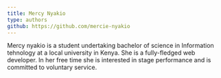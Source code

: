```yaml
---
title: Mercy Nyakio
type: authors
github: https://github.com/mercie-nyakio
---
```


Mercy nyakio is a student undertaking bachelor of science in Information tehnology at a local university in Kenya. She is a fully-fledged web developer. In her free time she is interested in stage performance and is committed to voluntary service.
